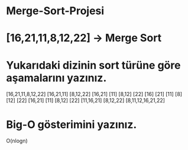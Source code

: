 # Merge-Sort-Projesi

# [16,21,11,8,12,22] -> Merge Sort
# Yukarıdaki dizinin sort türüne göre aşamalarını yazınız.
  [16,21,11,8,12,22] 
  [16,21,11]      [8,12,22]
  [16,21] [11]     [8,12] [22]
  [16] [21] [11]    [8] [12] [22]
  [16,21] [11]     [8,12] [22]
  [11,16,21]       [8,12,22]
  [8,11,12,16,21,22]
  
# Big-O gösterimini yazınız.
  O(nlogn)
